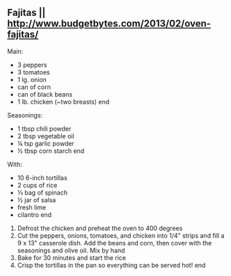 ## Fajitas || http://www.budgetbytes.com/2013/02/oven-fajitas/

Main:

- 3 peppers
- 3 tomatoes
- 1 lg. onion
- can of corn
- can of black beans
- 1 lb. chicken (~two breasts)
end

Seasonings:

- 1 tbsp chili powder
- 2 tbsp vegetable oil
- ¼ tsp garlic powder
- ½ tbsp corn starch
end

With:

- 10 6-inch tortillas
- 2 cups of rice
- ⅓ bag of spinach
- ½ jar of salsa
- fresh lime
- cilantro
end

1) Defrost the chicken and preheat the oven to 400 degrees
2) Cut the peppers, onions, tomatoes, and chicken into 1/4" strips and fill a 9 x 13" casserole dish. Add the beans and corn, then cover with the seasonings and olive oil. Mix by hand
3) Bake for 30 minutes and start the rice
4) Crisp the tortillas in the pan so everything can be served hot!
end